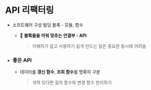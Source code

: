 # API 리팩터링

- 소프트웨어 구성 빌딩 블록 - 모듈, 함수
	- 🧩 **블록들을 끼워 맞추는 연결부 - API**
		> 이해하기 쉽고 사용하기 쉽게 만드는 일은 중요한 동시에 어려움

- ### 좋은 API
	- 데이터를 **갱신 함수**,  **조회 함수**를 명확히 구분
		> 섞여 있다면 질의 함수와 변경 함수 분리하기 
<!--stackedit_data:
eyJoaXN0b3J5IjpbMTY4MTU1NzA3NSwtMzY1MjU2MTA4XX0=
-->